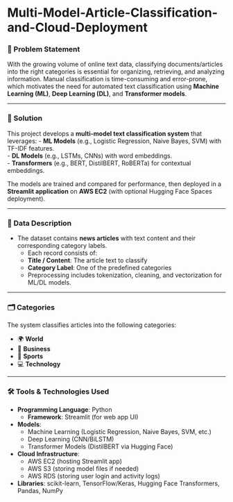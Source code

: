 # Multi-Model-Article-Classification-and-Cloud-Deployment

### 📝 Problem Statement  
With the growing volume of online text data, classifying documents/articles 
into the right categories is essential for organizing, retrieving, and 
analyzing information. Manual classification is time-consuming and 
error-prone, which motivates the need for automated text classification 
using **Machine Learning (ML)**, **Deep Learning (DL)**, and **Transformer models**.  

---
### 🎯 Solution
This project develops a **multi-model text classification system** that 
            leverages:
            - **ML Models** (e.g., Logistic Regression, Naive Bayes, SVM) with TF-IDF features.  
            - **DL Models** (e.g., LSTMs, CNNs) with word embeddings.  
            - **Transformers** (e.g., BERT, DistilBERT, RoBERTa) for contextual embeddings.  

The models are trained and compared for performance, then deployed 
in a **Streamlit application** on **AWS EC2** (with optional Hugging Face Spaces deployment).  

---

### 📂 Data Description  
- The dataset contains **news articles** with text content and their corresponding category labels.  
  - Each record consists of:  
  - **Title / Content**: The article text to classify  
  - **Category Label**: One of the predefined categories  
  - Preprocessing includes tokenization, cleaning, and vectorization for ML/DL models.  
---

### 🗂️ Categories  
The system classifies articles into the following categories:  
- 🌍 **World**  
- 💼 **Business**  
- 🏅 **Sports**  
- 💻 **Technology**  

---

### 🛠️ Tools & Technologies Used  
- **Programming Language**: Python  
  - **Framework**: Streamlit (for web app UI)  
- **Models**:  
  - Machine Learning (Logistic Regression, Naive Bayes, SVM, etc.)  
  - Deep Learning (CNN/BiLSTM)  
  - Transformer Models (DistilBERT via Hugging Face)
- **Cloud Infrastructure**:  
  - AWS EC2 (hosting Streamlit app)  
  - AWS S3 (storing model files if needed)  
  - AWS RDS (storing user login and activity logs)  
- **Libraries**: scikit-learn, TensorFlow/Keras, Hugging Face Transformers, Pandas, NumPy
